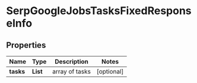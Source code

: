 # SerpGoogleJobsTasksFixedResponseInfo


## Properties

| Name | Type | Description | Notes |
|------------ | ------------- | ------------- | -------------|
**tasks** | **List<SerpGoogleJobsTasksFixedTaskInfo>** | array of tasks |[optional]|